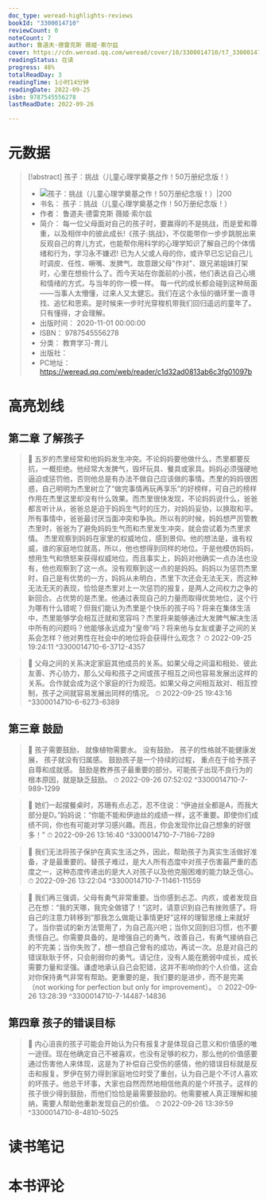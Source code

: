 ```yaml
---
doc_type: weread-highlights-reviews
bookId: "3300014710"
reviewCount: 0
noteCount: 7
author: 鲁道夫·德雷克斯 薇姬·索尔兹
cover: https://cdn.weread.qq.com/weread/cover/10/3300014710/t7_3300014710.jpg
readingStatus: 在读
progress: 48%
totalReadDay: 3
readingTime: 1小时14分钟
readingDate: 2022-09-25
isbn: 9787545556278
lastReadDate: 2022-09-26

---
```

# 元数据
> [!abstract] 孩子：挑战（儿童心理学奠基之作！50万册纪念版！）
> - ![ 孩子：挑战（儿童心理学奠基之作！50万册纪念版！）|200](https://cdn.weread.qq.com/weread/cover/10/3300014710/t7_3300014710.jpg)
> - 书名： 孩子：挑战（儿童心理学奠基之作！50万册纪念版！）
> - 作者： 鲁道夫·德雷克斯 薇姬·索尔兹
> - 简介： 每一位父母面对自己的孩子时，要赢得的不是挑战，而是爱和尊重，以及相伴中的彼此成长!《孩子:挑战》，不仅能带你一步步跳脱出来反观自己的育儿方式，也能帮你用科学的心理学知识了解自己的个体情绪和行为，学习永不嫌迟!
已为人父或人母的你，或许早已忘记自己儿时调皮、任性、噘嘴、发脾气、故意跟父母"作对"、跟兄弟姐妹打架时，心里在想些什么了。而今天站在你面前的小孩，他们表达自己心境和情绪的方式，与当年的你一模一样。
每一代的成长都会碰到这种局面——当事人太懵懂，过来人又太健忘。我们在这个永恒的循环里一直寻找、追忆和思索。是时候来一步时光穿梭机带我们回归遥远的童年了。只有懂得，才会理解。
> - 出版时间： 2020-11-01 00:00:00
> - ISBN： 9787545556278
> - 分类： 教育学习-育儿
> - 出版社： 
> - PC地址：https://weread.qq.com/web/reader/c1d32ad0813ab6c3fg01097b

# 高亮划线

## 第二章 了解孩子

> 📌 五岁的杰里经常和他妈妈发生冲突。不论妈妈要他做什么，杰里都要反抗，一概拒绝。他经常大发脾气，毁坏玩具、餐具或家具。妈妈必须强硬地逼迫或惩罚他，否则他总是有办法不做自己应该做的事情。杰里的妈妈很困惑，自己明明为杰里树立了“做完事情再玩再享乐”的好榜样，可自己的榜样作用在杰里这里却没有什么效果。而杰里很快发现，不论妈妈说什么，爸爸都言听计从，爸爸总是迫于妈妈生气时的压力，对妈妈妥协，以换取和平。所有事情中，爸爸最讨厌当面冲突和争执。所以有的时候，妈妈想严厉管教杰里时，爸爸为了避免妈妈生气而和杰里发生冲突，就会尝试着为杰里求情。
   杰里观察到妈妈在家里的权威地位，感到景仰。他的想法是，谁有权威，谁的家庭地位就高，所以，他也想得到同样的地位。于是他模仿妈妈，想用生气和愤怒来获得权威地位。而且事实上，妈妈对他确实一点办法也没有，他也观察到了这一点。没有观察到这一点的是妈妈。妈妈以为惩罚杰里时，自己是有优势的一方，妈妈从未明白，杰里下次还会无法无天，而这种无法无天的表现，恰恰是杰里对上一次惩罚的报复，是两人之间权力之争的新回合。占优势的是杰里。他通过表现自己的力量而取得优势地位，这个行为哪有什么错呢？但我们能认为杰里是个快乐的孩子吗？将来在集体生活中，杰里能够学会相互迁就和宽容吗？杰里将来能够通过大发脾气解决生活中所有的问题吗？他能够永远成为“皇帝”吗？将来他与女友或妻子之间的关系会怎样？他对男性在社会中的地位将会获得什么观念？ 
> ⏱ 2022-09-25 19:24:11 ^3300014710-6-3712-4357

> 📌 父母之间的关系决定家庭其他成员的关系。如果父母之间温和相处、彼此友善、齐心协力，那么父母和孩子之间或孩子相互之间也容易发展出这样的关系。合作就会成为这个家庭的行为规范。如果父母之间相互敌对、相互控制，孩子之间就容易发展出同样的情况。 
> ⏱ 2022-09-25 19:43:16 ^3300014710-6-6273-6389

## 第三章 鼓励

> 📌 孩子需要鼓励，
   就像植物需要水。
   没有鼓励，
   孩子的性格就不能健康发展，
   孩子就没有归属感。
   鼓励孩子是一个持续的过程，
   重点在于给予孩子自尊和成就感。
   鼓励是教养孩子最重要的部分。可能孩子出现不良行为的根本原因，就是缺乏鼓励。 
> ⏱ 2022-09-26 07:52:02 ^3300014710-7-989-1299

> 📌 她们一起摆餐桌时，苏珊有点忐忑，忍不住说：“伊迪丝全都是A，而我大部分是D。”妈妈说：“你能不能和伊迪丝的成绩一样，这不重要。即使你们成绩不同，你也有可能对学习感兴趣。而且，你会发现你比自己想象的好很多！” 
> ⏱ 2022-09-26 13:16:40 ^3300014710-7-7186-7289

> 📌 我们无法将孩子保护在真实生活之外，因此，帮助孩子为真实生活做好准备，才是最重要的。替孩子难过，是大人所有态度中对孩子伤害最严重的态度之一，这种态度传递出的是大人对孩子以及他克服困难的能力缺乏信心。 
> ⏱ 2022-09-26 13:22:04 ^3300014710-7-11461-11559

> 📌 我们再三强调，父母有勇气非常重要。当你感到忐忑、内疚，或者发现自己在想：“我的天哪，我完全做错了！”这时，请意识到自己有挫败感了。将自己的注意力转移到“那我怎么做能让事情更好”这样的理智思维上来就好了。当你尝试的新方法管用了，为自己高兴吧；当你又回到旧习惯，也不要责怪自己。你需要具备的，是增强自己的勇气，改善自己，有勇气接纳自己的不完美；当你失败了，想一想自己曾有的成功，再试一次。总是对自己的错误耿耿于怀，只会削弱你的勇气。请记住，没有人能在脆弱中成长，成长需要力量和坚强。谦虚地承认自己会犯错，这并不影响你的个人价值，这会对你保持勇气非常有帮助。更重要的是，我们要的是进步，而不是完美（not working for perfection but only for improvement）。 
> ⏱ 2022-09-26 13:28:39 ^3300014710-7-14487-14836

## 第四章 孩子的错误目标

> 📌 内心沮丧的孩子可能会开始认为只有报复才是体现自己意义和价值感的唯一途径。现在他确定自己不被喜欢，也没有足够的权力，那么他的价值感要通过伤害他人来体现，这是为了补偿自己受伤的感情，他的错误目标就是反击和报复。罗伊在努力得到家庭地位时受了重创，认为自己是个不讨人喜欢的坏孩子。他总干坏事，大家也自然而然地相信他真的是个坏孩子。这样的孩子很少得到鼓励，而他们恰恰是最需要鼓励的。他需要被人真正理解和接纳，需要人帮助他重新发现自己的价值。 
> ⏱ 2022-09-26 13:39:59 ^3300014710-8-4810-5025

# 读书笔记

# 本书评论

